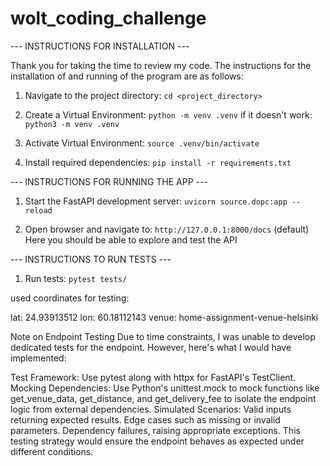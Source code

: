 # wolt_coding_challenge

--- INSTRUCTIONS FOR INSTALLATION ---

Thank you for taking the time to review my code.
The instructions for the installation of and running of the program are as follows:

1. Navigate to the project directory:
    `cd <project_directory>`

2. Create a Virtual Environment:
    `python -m venv .venv` 
    if it doesn't work:
    `python3 -m venv .venv` 

3. Activate Virtual Environment:
    `source .venv/bin/activate`

4. Install required dependencies:
    `pip install -r requirements.txt`


--- INSTRUCTIONS FOR RUNNING THE APP ---

1. Start the FastAPI development server:
    `uvicorn source.dopc:app --reload`

2. Open browser and navigate to:
    `http://127.0.0.1:8000/docs` (default)
    Here you should be able to explore and test the API


--- INSTRUCTIONS TO RUN TESTS ---

1. Run tests:
    `pytest tests/`

used coordinates for testing:

lat: 24.93913512 lon: 60.18112143 venue: home-assignment-venue-helsinki

Note on Endpoint Testing
Due to time constraints, I was unable to develop dedicated tests for the endpoint. However, here's what I would have implemented:

Test Framework: Use pytest along with httpx for FastAPI's TestClient.
Mocking Dependencies: Use Python's unittest.mock to mock functions like get_venue_data, get_distance, and get_delivery_fee to isolate the endpoint logic from external dependencies.
Simulated Scenarios:
Valid inputs returning expected results.
Edge cases such as missing or invalid parameters.
Dependency failures, raising appropriate exceptions.
This testing strategy would ensure the endpoint behaves as expected under different conditions.